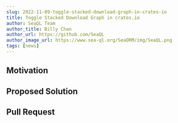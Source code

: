 ```yaml
---
slug: 2022-11-09-toggle-stacked-download-graph-in-crates-io
title: Toggle Stacked Download Graph in crates.io
author: SeaQL Team
author_title: Billy Chan
author_url: https://github.com/SeaQL
author_image_url: https://www.sea-ql.org/SeaORM/img/SeaQL.png
tags: [news]
---
```


## Motivation



## Proposed Solution



## Pull Request


